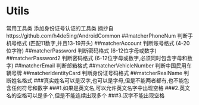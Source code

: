 # Utils
常用工具类
添加身份证号认证的工具类   摘抄自https://github.com/h4de5ing/AndroidCommon
##matcherPhoneNum 判断手机号格式 (匹配11数字,并且13-19开头)
##matcherAccount 判断账号格式 (4-20位字符)
##matcherPassword 判断密码格式 (6-12位字母或数字)
##matcherPassword2 判断密码格式 (6-12位字母或数字,必须同时包含字母和数字)
##matcherEmail 判断邮箱格式
##matcherVehicleNumber 判断中国民用车辆号牌
##matcherIdentityCard 判断身份证号码格式
##matcherRealName 判断姓名格式
###真实姓名可以是汉字,也可以是字母,但是不能两者都有,也不能包含任何符号和数字
###1.如果是英文名,可以允许英文名字中出现空格
###2.英文名的空格可以是多个,但是不能连续出现多个
###3.汉字不能出现空格
